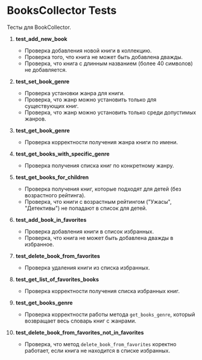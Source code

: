 # BooksCollector Tests

Тесты для BookCollector.

1. **test_add_new_book**
   - Проверка добавления новой книги в коллекцию.
   - Проверка того, что книга не может быть добавлена дважды.
   - Проверка, что книга с длинным названием (более 40 символов) не добавляется.

2. **test_set_book_genre**
   - Проверка установки жанра для книги.
   - Проверка, что жанр можно установить только для существующих книг.
   - Проверка, что жанр можно установить только среди допустимых жанров.

3. **test_get_book_genre**
   - Проверка корректности получения жанра книги по имени.

4. **test_get_books_with_specific_genre**
   - Проверка получения списка книг по конкретному жанру.

5. **test_get_books_for_children**
   - Проверка получения книг, которые подходят для детей (без возрастного рейтинга).
   - Проверка, что книги с возрастным рейтингом ("Ужасы", "Детективы") не попадают в список для детей.

6. **test_add_book_in_favorites**
   - Проверка добавления книги в список избранных.
   - Проверка, что книга не может быть добавлена дважды в избранное.

7. **test_delete_book_from_favorites**
   - Проверка удаления книги из списка избранных.

8. **test_get_list_of_favorites_books**
   - Проверка корректности получения списка избранных книг.

9. **test_get_books_genre**
   - Проверка корректности работы метода `get_books_genre`, который возвращает весь словарь книг с жанрами.

10. **test_delete_book_from_favorites_not_in_favorites**
    - Проверка, что метод `delete_book_from_favorites` коректно работает, если книга не находится в списке избранных.


